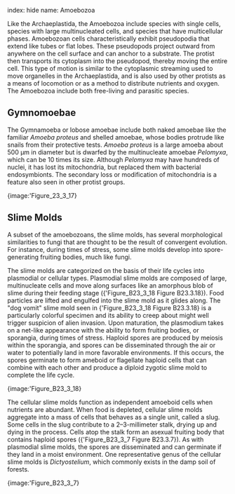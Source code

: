 index: hide
name: Amoebozoa

Like the Archaeplastida, the Amoebozoa include species with single cells, species with large multinucleated cells, and species that have multicellular phases. Amoebozoan cells characteristically exhibit pseudopodia that extend like tubes or flat lobes. These pseudopods project outward from anywhere on the cell surface and can anchor to a substrate. The protist then transports its cytoplasm into the pseudopod, thereby moving the entire cell. This type of motion is similar to the cytoplasmic streaming used to move organelles in the Archaeplastida, and is also used by other protists as a means of locomotion or as a method to distribute nutrients and oxygen. The Amoebozoa include both free-living and parasitic species.

## Gymnomoebae

The Gymnamoeba or lobose amoebae include both naked amoebae like the familiar  *Amoeba proteus* and shelled amoebae, whose bodies protrude like snails from their protective tests.  *Amoeba proteus* is a large amoeba about 500 µm in diameter but is dwarfed by the multinucleate amoebae  *Pelomyxa*, which can be 10 times its size. Although  *Pelomyxa* may have hundreds of nuclei, it has lost its mitochondria, but replaced them with bacterial endosymbionts. The secondary loss or modification of mitochondria is a feature also seen in other protist groups.


{image:'Figure_23_3_17}
        

## Slime Molds

A subset of the amoebozoans, the slime molds, has several morphological similarities to fungi that are thought to be the result of convergent evolution. For instance, during times of stress, some slime molds develop into spore-generating fruiting bodies, much like fungi.

The slime molds are categorized on the basis of their life cycles into plasmodial or cellular types. Plasmodial slime molds are composed of large, multinucleate cells and move along surfaces like an amorphous blob of slime during their feeding stage ({'Figure_B23_3_18 Figure B23.3.18}). Food particles are lifted and engulfed into the slime mold as it glides along. The "dog vomit" slime mold seen in {'Figure_B23_3_18 Figure B23.3.18} is a particularly colorful specimen and its ability to creep about might well trigger suspicion of alien invasion. Upon maturation, the plasmodium takes on a net-like appearance with the ability to form fruiting bodies, or sporangia, during times of stress. Haploid spores are produced by meiosis within the sporangia, and spores can be disseminated through the air or water to potentially land in more favorable environments. If this occurs, the spores germinate to form ameboid or flagellate haploid cells that can combine with each other and produce a diploid zygotic slime mold to complete the life cycle.


{image:'Figure_B23_3_18}
        

The cellular slime molds function as independent amoeboid cells when nutrients are abundant. When food is depleted, cellular slime molds aggregate into a mass of cells that behaves as a single unit, called a slug. Some cells in the slug contribute to a 2–3-millimeter stalk, drying up and dying in the process. Cells atop the stalk form an asexual fruiting body that contains haploid spores ({'Figure_B23_3_7 Figure B23.3.7}). As with plasmodial slime molds, the spores are disseminated and can germinate if they land in a moist environment. One representative genus of the cellular slime molds is  *Dictyostelium*, which commonly exists in the damp soil of forests.


{image:'Figure_B23_3_7}
        
